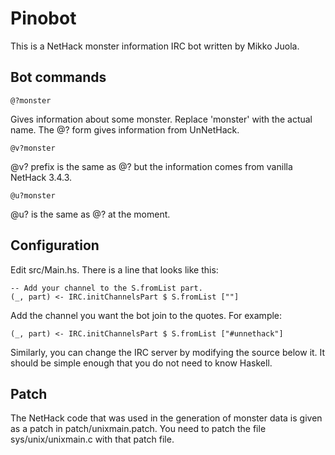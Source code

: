 Pinobot
=======

This is a NetHack monster information IRC bot written by Mikko Juola.

Bot commands
--------

    @?monster

Gives information about some monster. Replace 'monster' with the actual name.
The @? form gives information from UnNetHack.

    @v?monster

@v? prefix is the same as @? but the information comes from vanilla NetHack
3.4.3.

    @u?monster

@u? is the same as @? at the moment.

Configuration
-------------

Edit src/Main.hs. There is a line that looks like this:

    -- Add your channel to the S.fromList part.
    (_, part) <- IRC.initChannelsPart $ S.fromList [""]

Add the channel you want the bot join to the quotes. For example:

    (_, part) <- IRC.initChannelsPart $ S.fromList ["#unnethack"]

Similarly, you can change the IRC server by modifying the source below it. It
should be simple enough that you do not need to know Haskell.

Patch
-----

The NetHack code that was used in the generation of monster data is given as a
patch in patch/unixmain.patch. You need to patch the file sys/unix/unixmain.c
with that patch file.

